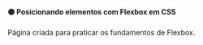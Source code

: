 #### :purple_circle: Posicionando elementos com Flexbox em CSS

Página criada para praticar os fundamentos de Flexbox.
